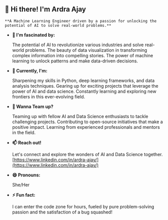 ##  **👋 Hi there! I'm Ardra Ajay**
    **A Machine Learning Engineer driven by a passion for unlocking the potential of AI to solve real-world problems.**    


-  **👀 I'm fascinated by:**

   The potential of AI to revolutionize various industries and solve real-world problems. 
   The beauty of data visualization in transforming complex information into compelling stories.
   The power of machine learning to unlock patterns and make data-driven decisions.
  
-  **🌱 Currently, I'm:**

   Sharpening my skills in Python, deep learning frameworks, and data analysis techniques.
   Gearing up for exciting projects that leverage the power of AI and data science.
   Constantly learning and exploring new frontiers in this ever-evolving field.
  
- **🤝 Wanna Team up?** 

   Teaming up with fellow AI and Data Science enthusiasts to tackle challenging projects.
   Contributing to open-source initiatives that make a positive impact.
   Learning from experienced professionals and mentors in the field.

-  **📫 Reach out!**

    Let's connect and explore the wonders of AI and Data Science together. 
    [https://www.linkedin.com/in/ardra-ajay/](https://www.linkedin.com/in/ardra-ajay/)
  
-  **😄 Pronouns:** 
   
    She/Her

-  **⚡ Fun fact:**

   I can enter the code zone for hours, fueled by pure problem-solving passion and the satisfaction of a bug squashed! 

<!---
ardra1111/ardra1111 is a ✨ special ✨ repository because its `README.md` (this file) appears on your GitHub profile.
You can click the Preview link to take a look at your changes.
--->















